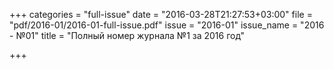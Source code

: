 +++
categories = "full-issue"
date = "2016-03-28T21:27:53+03:00"
file = "pdf/2016-01/2016-01-full-issue.pdf"
issue = "2016-01"
issue_name = "2016 - №01"
title = "Полный номер журнала №1 за 2016 год"

+++

